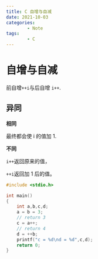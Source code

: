 ```yaml
---
title: C 自增与自减
date: 2021-10-03
categories:
        - Note
tags:
        - C
---
```


# 自增与自减

前自增`++i`与后自增 `i++`.

## 异同

**相同**

最终都会使 i 的值加 1.

**不同**

`i++`返回原来的值，

`++i`返回加 1 后的值。

```c
#include <stdio.h>

int main()
{
    int a,b,c,d;
    a = b = 3;
    // return 3
    c = a++;
    // return 4
    d = ++b;
    printf("c = %d\nd = %d",c,d);
    return 0;
}
```
